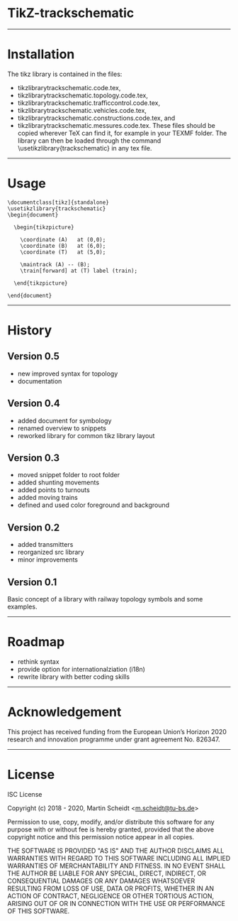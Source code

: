 # TikZ-trackschematic

------------

# Installation

The tikz library is contained in the files:
* tikzlibrarytrackschematic.code.tex,
* tikzlibrarytrackschematic.topology.code.tex,
* tikzlibrarytrackschematic.trafficcontrol.code.tex,
* tikzlibrarytrackschematic.vehicles.code.tex,
* tikzlibrarytrackschematic.constructions.code.tex, and
* tikzlibrarytrackschematic.messures.code.tex.
These files should be copied wherever TeX can find it, for example in your TEXMF folder. The library can then be loaded through the command \usetikzlibrary{trackschematic} in any tex file.

------------

# Usage

```TeX
\documentclass[tikz]{standalone}
\usetikzlibrary{trackschematic}
\begin{document}

  \begin{tikzpicture}

    \coordinate (A)   at (0,0);
    \coordinate (B)   at (6,0);
    \coordinate (T)   at (5,0);

    \maintrack (A) -- (B);
    \train[forward] at (T) label (train);

  \end{tikzpicture}

\end{document}
```

------------

# History

## Version 0.5
  
  * new improved syntax for topology
  * documentation

## Version 0.4

  * added document for symbology
  * renamed overview to snippets
  * reworked library for common tikz library layout

## Version 0.3

  * moved snippet folder to root folder
  * added shunting movements
  * added points to turnouts
  * added moving trains
  * defined and used color foreground and background


## Version 0.2

  * added transmitters
  * reorganized src library
  * minor improvements

## Version 0.1

  Basic concept of a library with railway topology symbols and some examples.

------------

# Roadmap

  * rethink syntax
  * provide option for internationalziation (i18n)
  * rewrite library with better coding skills

------------

# Acknowledgement

  This project has received funding from the European Union’s Horizon 2020 research and innovation programme under grant agreement No. 826347.

------------

# License
  
  ISC License

  Copyright (c) 2018 - 2020, Martin Scheidt \<m.scheidt@tu-bs.de\>

  Permission to use, copy, modify, and/or distribute this software for any purpose with or without fee is hereby granted, provided that the above copyright notice and this permission notice appear in all copies.

  THE SOFTWARE IS PROVIDED "AS IS" AND THE AUTHOR DISCLAIMS ALL WARRANTIES WITH REGARD TO THIS SOFTWARE INCLUDING ALL IMPLIED WARRANTIES OF MERCHANTABILITY AND FITNESS. IN NO EVENT SHALL THE AUTHOR BE LIABLE FOR ANY SPECIAL, DIRECT, INDIRECT, OR CONSEQUENTIAL DAMAGES OR ANY DAMAGES WHATSOEVER RESULTING FROM LOSS OF USE, DATA OR PROFITS, WHETHER IN AN ACTION OF CONTRACT, NEGLIGENCE OR OTHER TORTIOUS ACTION, ARISING OUT OF OR IN CONNECTION WITH THE USE OR PERFORMANCE OF THIS SOFTWARE.